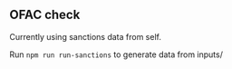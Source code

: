 ## OFAC check
Currently using sanctions data from self.

Run `npm run run-sanctions` to generate data from inputs/